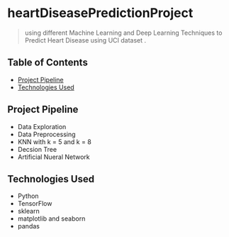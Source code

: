 # heartDiseasePredictionProject
> using different Machine Learning and Deep Learning Techniques to Predict Heart Disease using UCI dataset . 

## Table of Contents
* [Project Pipeline](#general-information)
* [Technologies Used](#technologies-used)



## Project Pipeline
- Data Exploration 
- Data Preprocessing
- KNN with k = 5 and k = 8
- Decsion Tree 
- Artificial Nueral Network


## Technologies Used
- Python 
- TensorFlow 
- sklearn
- matplotlib and seaborn
- pandas
